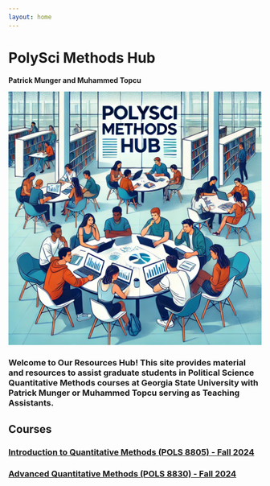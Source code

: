 ```yaml
---
layout: home
---
```

# PolySci Methods Hub
**Patrick Munger and Muhammed Topcu**

![Image generated OpenAI's DALL-E.](/homepage_pic.png)

### **Welcome to Our Resources Hub!** This site provides material and resources to assist graduate students in Political Science Quantitative Methods courses at Georgia State University with Patrick Munger or Muhammed Topcu serving as Teaching Assistants.  

## Courses 
### [Introduction to Quantitative Methods (POLS 8805) - Fall 2024](docs/8805_fall24.md)
### [Advanced Quantitative Methods (POLS 8830) - Fall 2024](docs/8830_fall24.md)
